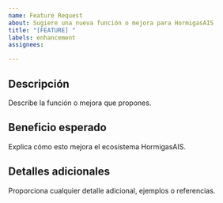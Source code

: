 ```yaml
---
name: Feature Request
about: Sugiere una nueva función o mejora para HormigasAIS
title: "[FEATURE] "
labels: enhancement
assignees: 

---
```


## Descripción
Describe la función o mejora que propones.

## Beneficio esperado
Explica cómo esto mejora el ecosistema HormigasAIS.

## Detalles adicionales
Proporciona cualquier detalle adicional, ejemplos o referencias.
